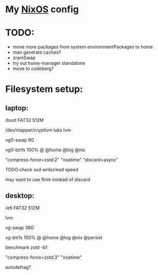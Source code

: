 # My [NixOS](https://nixos.org) config

# TODO:

- move more packages from system.environmentPackages to home
- man generate caches?
- zramSwap
- try out home-manager standalone
- move to codeberg?

# Filesystem setup:

## laptop:

/boot FAT32 512M

/dev/mapper/cryptlvm luks lvm

vg0-swap 9G

vg0-btrfs 100% @ @home @log @nix

"compress-force=zstd:2" "noatime" "discard=async"

TODO check ssd write/read speed

may want to use ftrim instead of discard

## desktop:

/efi FAT32 512M

lvm

vg-swap 38G

vg-btrfs 100% @ @home @log @nix @persist

benchmark zstd -b1

"compress-force=zstd:3" "noatime"

autodefrag? 
